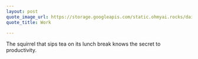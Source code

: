 ```yaml
---
layout: post
quote_image_url: https://storage.googleapis.com/static.ohmyai.rocks/daily/2023-11-05.jpg
quote_title: Work

---
```


The squirrel that sips tea on its lunch break knows the secret to productivity.
